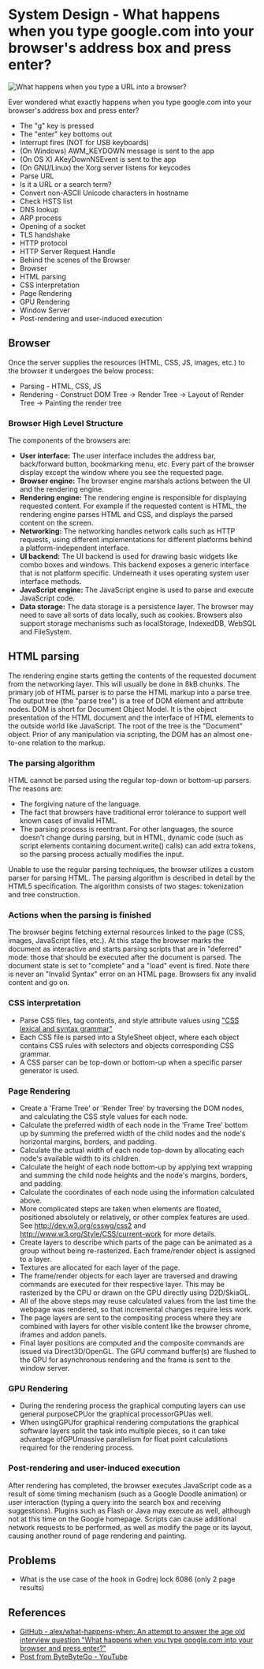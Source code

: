 # System Design - What happens when you type google.com into your browser's address box and press enter?

![What happens when you type a URL into a browser?](../../media/What-happens-when-you-type-a-URL-into-a-browser.webp)

Ever wondered what exactly happens when you type google.com into your browser's address box and press enter?

- The "g" key is pressed
- The "enter" key bottoms out
- Interrupt fires (NOT for USB keyboards)
- (On Windows) AWM_KEYDOWN message is sent to the app
- (On OS X) AKeyDownNSEvent is sent to the app
- (On GNU/Linux) the Xorg server listens for keycodes
- Parse URL
- Is it a URL or a search term?
- Convert non-ASCII Unicode characters in hostname
- Check HSTS list
- DNS lookup
- ARP process
- Opening of a socket
- TLS handshake
- HTTP protocol
- HTTP Server Request Handle
- Behind the scenes of the Browser
- Browser
- HTML parsing
- CSS interpretation
- Page Rendering
- GPU Rendering
- Window Server
- Post-rendering and user-induced execution

## Browser

Once the server supplies the resources (HTML, CSS, JS, images, etc.) to the browser it undergoes the below process:

- Parsing - HTML, CSS, JS
- Rendering - Construct DOM Tree → Render Tree → Layout of Render Tree → Painting the render tree

### Browser High Level Structure

The components of the browsers are:

- **User interface:** The user interface includes the address bar, back/forward button, bookmarking menu, etc. Every part of the browser display except the window where you see the requested page.
- **Browser engine:** The browser engine marshals actions between the UI and the rendering engine.
- **Rendering engine:** The rendering engine is responsible for displaying requested content. For example if the requested content is HTML, the rendering engine parses HTML and CSS, and displays the parsed content on the screen.
- **Networking:** The networking handles network calls such as HTTP requests, using different implementations for different platforms behind a platform-independent interface.
- **UI backend:** The UI backend is used for drawing basic widgets like combo boxes and windows. This backend exposes a generic interface that is not platform specific. Underneath it uses operating system user interface methods.
- **JavaScript engine:** The JavaScript engine is used to parse and execute JavaScript code.
- **Data storage:** The data storage is a persistence layer. The browser may need to save all sorts of data locally, such as cookies. Browsers also support storage mechanisms such as localStorage, IndexedDB, WebSQL and FileSystem.

## HTML parsing

The rendering engine starts getting the contents of the requested document from the networking layer. This will usually be done in 8kB chunks.
The primary job of HTML parser is to parse the HTML markup into a parse tree.
The output tree (the "parse tree") is a tree of DOM element and attribute nodes. DOM is short for Document Object Model. It is the object presentation of the HTML document and the interface of HTML elements to the outside world like JavaScript. The root of the tree is the "Document" object. Prior of any manipulation via scripting, the DOM has an almost one-to-one relation to the markup.

### The parsing algorithm

HTML cannot be parsed using the regular top-down or bottom-up parsers.
The reasons are:

- The forgiving nature of the language.
- The fact that browsers have traditional error tolerance to support well known cases of invalid HTML.
- The parsing process is reentrant. For other languages, the source doesn't change during parsing, but in HTML, dynamic code (such as script elements containing document.write() calls) can add extra tokens, so the parsing process actually modifies the input.

Unable to use the regular parsing techniques, the browser utilizes a custom parser for parsing HTML. The parsing algorithm is described in detail by the HTML5 specification.
The algorithm consists of two stages: tokenization and tree construction.

### Actions when the parsing is finished

The browser begins fetching external resources linked to the page (CSS, images, JavaScript files, etc.).
At this stage the browser marks the document as interactive and starts parsing scripts that are in "deferred" mode: those that should be executed after the document is parsed. The document state is set to "complete" and a "load" event is fired.
Note there is never an "Invalid Syntax" error on an HTML page. Browsers fix any invalid content and go on.

### CSS interpretation

- Parse CSS files, tag contents, and style attribute values using ["CSS lexical and syntax grammar"](http://www.w3.org/TR/CSS2/grammar.html)
- Each CSS file is parsed into a StyleSheet object, where each object contains CSS rules with selectors and objects corresponding CSS grammar.
- A CSS parser can be top-down or bottom-up when a specific parser generator is used.

### Page Rendering

- Create a 'Frame Tree' or 'Render Tree' by traversing the DOM nodes, and calculating the CSS style values for each node.
- Calculate the preferred width of each node in the 'Frame Tree' bottom up by summing the preferred width of the child nodes and the node's horizontal margins, borders, and padding.
- Calculate the actual width of each node top-down by allocating each node's available width to its children.
- Calculate the height of each node bottom-up by applying text wrapping and summing the child node heights and the node's margins, borders, and padding.
- Calculate the coordinates of each node using the information calculated above.
- More complicated steps are taken when elements are floated, positioned absolutely or relatively, or other complex features are used. See http://dev.w3.org/csswg/css2 and http://www.w3.org/Style/CSS/current-work for more details.
- Create layers to describe which parts of the page can be animated as a group without being re-rasterized. Each frame/render object is assigned to a layer.
- Textures are allocated for each layer of the page.
- The frame/render objects for each layer are traversed and drawing commands are executed for their respective layer. This may be rasterized by the CPU or drawn on the GPU directly using D2D/SkiaGL.
- All of the above steps may reuse calculated values from the last time the webpage was rendered, so that incremental changes require less work.
- The page layers are sent to the compositing process where they are combined with layers for other visible content like the browser chrome, iframes and addon panels.
- Final layer positions are computed and the composite commands are issued via Direct3D/OpenGL. The GPU command buffer(s) are flushed to the GPU for asynchronous rendering and the frame is sent to the window server.

### GPU Rendering

- During the rendering process the graphical computing layers can use general purposeCPUor the graphical processorGPUas well.
- When usingGPUfor graphical rendering computations the graphical software layers split the task into multiple pieces, so it can take advantage ofGPUmassive parallelism for float point calculations required for the rendering process.

### Post-rendering and user-induced execution

After rendering has completed, the browser executes JavaScript code as a result of some timing mechanism (such as a Google Doodle animation) or user interaction (typing a query into the search box and receiving suggestions). Plugins such as Flash or Java may execute as well, although not at this time on the Google homepage. Scripts can cause additional network requests to be performed, as well as modify the page or its layout, causing another round of page rendering and painting.

## Problems

- What is the use case of the hook in Godrej lock 6086 (only 2 page results)

## References

- [GitHub - alex/what-happens-when: An attempt to answer the age old interview question "What happens when you type google.com into your browser and press enter?"](https://github.com/alex/what-happens-when)
- [Post from ByteByteGo - YouTube](https://www.youtube.com/channel/UCZgt6AzoyjslHTC9dz0UoTw/community?lb=UgkxJDvMpF4jVEn4aKuBqgYa3mjJay5k8g7r)

